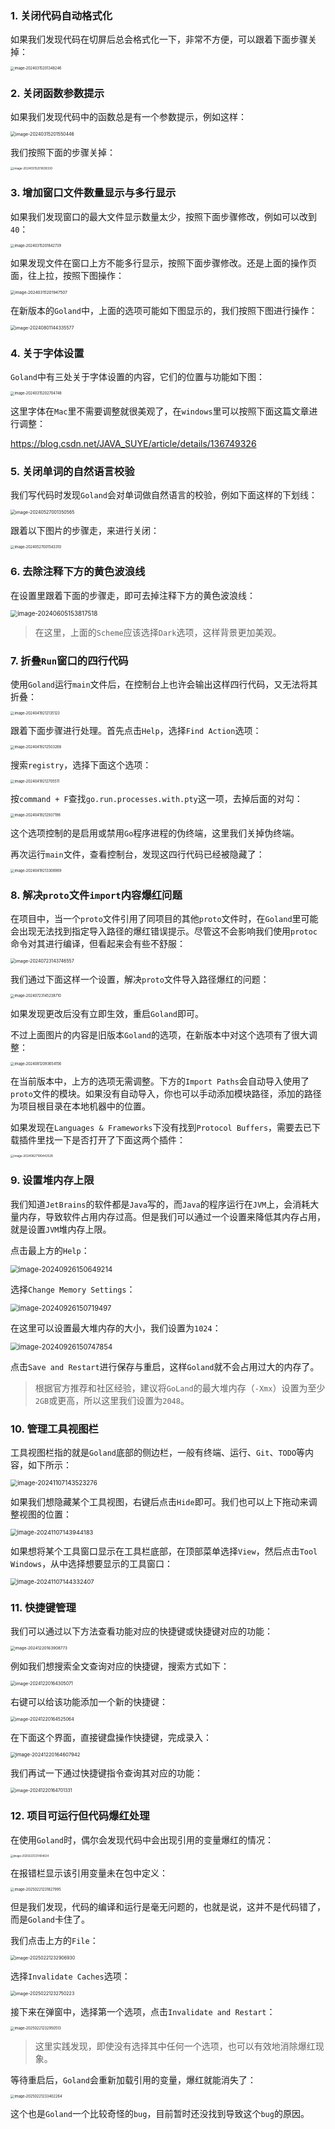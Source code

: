 ### 1. 关闭代码自动格式化

如果我们发现代码在切屏后总会格式化一下，非常不方便，可以跟着下面步骤关掉：

<img src="image/image-20240315201348246.png" alt="image-20240315201348246" style="zoom:40%;" />

### 2. 关闭函数参数提示

如果我们发现代码中的函数总是有一个参数提示，例如这样：

<img src="image/image-20240315201550446.png" alt="image-20240315201550446" style="zoom:50%;" />

我们按照下面的步骤关掉：

<img src="image/image-20240315201639330.png" alt="image-20240315201639330" style="zoom: 33%;" />

### 3. 增加窗口文件数量显示与多行显示

如果我们发现窗口的最大文件显示数量太少，按照下面步骤修改，例如可以改到`40`：

<img src="image/image-20240315201842739.png" alt="image-20240315201842739" style="zoom:40%;" />

如果发现文件在窗口上方不能多行显示，按照下面步骤修改。还是上面的操作页面，往上拉，按照下图操作：

<img src="image/image-20240315201947507.png" alt="image-20240315201947507" style="zoom:45%;" />

在新版本的`Goland`中，上面的选项可能如下图显示的，我们按照下图进行操作：

<img src="image/image-20240801144335577.png" alt="image-20240801144335577" style="zoom:50%;" />

### 4. 关于字体设置

`Goland`中有三处关于字体设置的内容，它们的位置与功能如下图：

<img src="image/image-20240315202704748.png" alt="image-20240315202704748" style="zoom:40%;" />

这里字体在`Mac`里不需要调整就很美观了，在`windows`里可以按照下面这篇文章进行调整：

https://blog.csdn.net/JAVA_SUYE/article/details/136749326

### 5. 关闭单词的自然语言校验

我们写代码时发现`Goland`会对单词做自然语言的校验，例如下面这样的下划线：

<img src="image/image-20240527001350565.png" alt="image-20240527001350565" style="zoom:50%;" />

跟着以下图片的步骤走，来进行关闭：

<img src="image/image-20240527001543310.png" alt="image-20240527001543310" style="zoom:40%;" />

### 6. 去除注释下方的黄色波浪线

在设置里跟着下面的步骤走，即可去掉注释下方的黄色波浪线：

<img src="image/image-20240605153817518.png" alt="image-20240605153817518" style="zoom:70%;" />

> 在这里，上面的`Scheme`应该选择`Dark`选项，这样背景更加美观。

### 7. 折叠`Run`窗口的四行代码

使用`Goland`运行`main`文件后，在控制台上也许会输出这样四行代码，又无法将其折叠：

<img src="image/image-20240419212135123.png" alt="image-20240419212135123" style="zoom:40%;" />

跟着下面步骤进行处理。首先点击`Help`，选择`Find Action`选项：

<img src="image/image-20240419212503268.png" alt="image-20240419212503268" style="zoom:40%;" />

搜索`registry`，选择下面这个选项：

<img src="image/image-20240419212705511.png" alt="image-20240419212705511" style="zoom:40%;" />

按`command + F`查找`go.run.processes.with.pty`这一项，去掉后面的对勾：

<img src="image/image-20240419212937196.png" alt="image-20240419212937196" style="zoom:40%;" />

这个选项控制的是启用或禁用`Go`程序进程的伪终端，这里我们关掉伪终端。

再次运行`main`文件，查看控制台，发现这四行代码已经被隐藏了：

<img src="image/image-20240419213306969.png" alt="image-20240419213306969" style="zoom:40%;" />

### 8. 解决`proto`文件`import`内容爆红问题

在项目中，当一个`proto`文件引用了同项目的其他`proto`文件时，在`Goland`里可能会出现无法找到指定导入路径的爆红错误提示。尽管这不会影响我们使用`protoc`命令对其进行编译，但看起来会有些不舒服：

<img src="image/image-20240723143746557.png" alt="image-20240723143746557" style="zoom:50%;" />

我们通过下面这样一个设置，解决`proto`文件导入路径爆红的问题：

<img src="image/image-20240723145238710.png" alt="image-20240723145238710" style="zoom:40%;" />

如果发现更改后没有立即生效，重启`Goland`即可。

不过上面图片的内容是旧版本`Goland`的选项，在新版本中对这个选项有了很大调整：

<img src="image/image-20240812093654156.png" alt="image-20240812093654156" style="zoom:40%;" />

在当前版本中，上方的选项无需调整。下方的`Import Paths`会自动导入使用了`proto`文件的模块。如果没有自动导入，你也可以手动添加模块路径，添加的路径为项目根目录在本地机器中的位置。

如果发现在`Languages & Frameworks`下没有找到`Protocol Buffers`，需要去已下载插件里找一下是否打开了下面这两个插件：

<img src="image/image-20240827190442528.png" alt="image-20240827190442528" style="zoom:33%;" />

### 9. 设置堆内存上限

我们知道`JetBrains`的软件都是`Java`写的，而`Java`的程序运行在`JVM`上，会消耗大量内存，导致软件占用内存过高。但是我们可以通过一个设置来降低其内存占用，就是设置`JVM`堆内存上限。

点击最上方的`Help`：

<img src="image/image-20240926150649214.png" alt="image-20240926150649214" style="zoom:80%;" />

选择`Change Memory Settings`：

<img src="image/image-20240926150719497.png" alt="image-20240926150719497" style="zoom:80%;" />

在这里可以设置最大堆内存的大小，我们设置为`1024`：

<img src="image/image-20240926150747854.png" alt="image-20240926150747854" style="zoom:80%;" />

点击`Save and Restart`进行保存与重启，这样`Goland`就不会占用过大的内存了。

> 根据官方推荐和社区经验，建议将`GoLand`的最大堆内存（`-Xmx`）设置为至少`2GB`或更高，所以这里我们设置为`2048`。

### 10. 管理工具视图栏

工具视图栏指的就是`Goland`底部的侧边栏，一般有终端、运行、`Git`、`TODO`等内容，如下所示：

<img src="image/image-20241107143523276.png" alt="image-20241107143523276" style="zoom:70%;" />

如果我们想隐藏某个工具视图，右键后点击`Hide`即可。我们也可以上下拖动来调整视图的位置：

<img src="image/image-20241107143944183.png" alt="image-20241107143944183" style="zoom:67%;" />

如果想将某个工具窗口显示在工具栏底部，在顶部菜单选择`View`，然后点击`Tool Windows`，从中选择想要显示的工具窗口：

<img src="image/image-20241107144332407.png" alt="image-20241107144332407" style="zoom:67%;" />

### 11. 快捷键管理

我们可以通过以下方法查看功能对应的快捷键或快捷键对应的功能：

<img src="image/image-20241220163908773.png" alt="image-20241220163908773" style="zoom:45%;" />

例如我们想搜索全文查询对应的快捷键，搜索方式如下：

<img src="image/image-20241220164305071.png" alt="image-20241220164305071" style="zoom:50%;" />

右键可以给该功能添加一个新的快捷键：

<img src="image/image-20241220164525064.png" alt="image-20241220164525064" style="zoom:50%;" />

在下面这个界面，直接键盘操作快捷键，完成录入：

<img src="image/image-20241220164607942.png" alt="image-20241220164607942" style="zoom:55%;" />

我们再试一下通过快捷键指令查询其对应的功能：

<img src="image/image-20241220164701331.png" alt="image-20241220164701331" style="zoom:50%;" />

### 12. 项目可运行但代码爆红处理

在使用`Goland`时，偶尔会发现代码中会出现引用的变量爆红的情况：

<img src="image/image-20250221231404634.png" alt="image-20250221231404634" style="zoom:30%;" />

在报错栏显示该引用变量未在包中定义：

<img src="image/image-20250221231827995.png" alt="image-20250221231827995" style="zoom:40%;" />

但是我们发现，代码的编译和运行是毫无问题的，也就是说，这并不是代码错了，而是`Goland`卡住了。

我们点击上方的`File`：

<img src="image/image-20250221232906930.png" alt="image-20250221232906930" style="zoom:50%;" />

选择`Invalidate Caches`选项：

<img src="image/image-20250221232750223.png" alt="image-20250221232750223" style="zoom:50%;" />

接下来在弹窗中，选择第一个选项，点击`Invalidate and Restart`：

<img src="image/image-20250221232950513.png" alt="image-20250221232950513" style="zoom:40%;" />

> 这里实践发现，即使没有选择其中任何一个选项，也可以有效地消除爆红现象。

等待重启后，`Goland`会重新加载引用的变量，爆红就能消失了：

<img src="image/image-20250221233402264.png" alt="image-20250221233402264" style="zoom:40%;" />

这个也是`Goland`一个比较奇怪的`bug`，目前暂时还没找到导致这个`bug`的原因。
